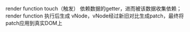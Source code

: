 render function touch（触发） 依赖数据的getter，进而被该数据收集依赖；
render function 执行后生成 vNode，vNode经过新旧对比生成patch，最终将patch应用到真实DOM上
